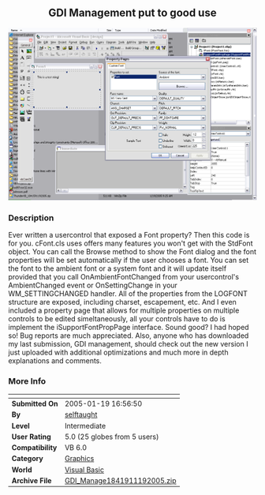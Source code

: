 ﻿<div align="center">

## GDI Management put to good use

<img src="PIC20051191329411817.jpg">
</div>

### Description

Ever written a usercontrol that exposed a Font property? Then this code is for you. cFont.cls uses offers many features you won't get with the StdFont object. You can call the Browse method to show the Font dialog and the font properties will be set automatically if the user chooses a font. You can set the font to the ambient font or a system font and it will update itself provided that you call OnAmbientFontChanged from your usercontrol's AmbientChanged event or OnSettingChange in your WM_SETTINGCHANGED handler. All of the properties from the LOGFONT structure are exposed, including charset, escapement, etc. And I even included a property page that allows for multiple properties on multiple controls to be edited simeltaneously, all your controls have to do is implement the iSupportFontPropPage interface. Sound good? I had hoped so! Bug reports are much appreciated. Also, anyone who has downloaded my last submission, GDI management, should check out the new version I just uploaded with additional optimizations and much more in depth explanations and comments.
 
### More Info
 


<span>             |<span>
---                |---
**Submitted On**   |2005-01-19 16:56:50
**By**             |[selftaught](https://github.com/Planet-Source-Code/PSCIndex/blob/master/ByAuthor/selftaught.md)
**Level**          |Intermediate
**User Rating**    |5.0 (25 globes from 5 users)
**Compatibility**  |VB 6\.0
**Category**       |[Graphics](https://github.com/Planet-Source-Code/PSCIndex/blob/master/ByCategory/graphics__1-46.md)
**World**          |[Visual Basic](https://github.com/Planet-Source-Code/PSCIndex/blob/master/ByWorld/visual-basic.md)
**Archive File**   |[GDI\_Manage1841911192005\.zip](https://github.com/Planet-Source-Code/selftaught-gdi-management-put-to-good-use__1-58376/archive/master.zip)








